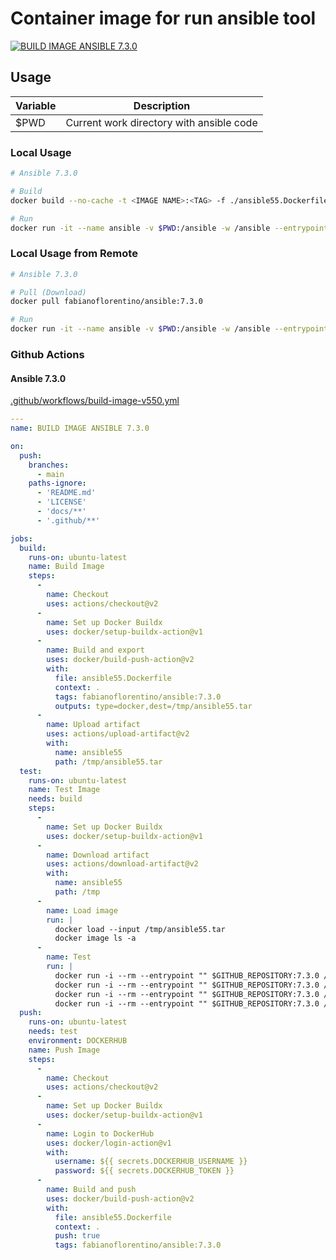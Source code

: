 # Container image for run ansible tool

[![BUILD IMAGE ANSIBLE 7.3.0](https://github.com/fabianoflorentino/ansible/actions/workflows/build.yml/badge.svg)](https://github.com/fabianoflorentino/ansible/actions/workflows/build.yml)

## **Usage**

| **Variable** | **Description** |
| --- | --- |
| $PWD | Current work directory with ansible code |

### **Local Usage**

```bash
# Ansible 7.3.0

# Build
docker build --no-cache -t <IMAGE NAME>:<TAG> -f ./ansible55.Dockerfile .

# Run
docker run -it --name ansible -v $PWD:/ansible -w /ansible --entrypoint "" fabianoflorentino/ansible:7.3.0 sh
```

### **Local Usage from Remote**

```bash
# Ansible 7.3.0

# Pull (Download)
docker pull fabianoflorentino/ansible:7.3.0

# Run
docker run -it --name ansible -v $PWD:/ansible -w /ansible --entrypoint "" fabianoflorentino/ansible:2.9.21 sh
```

### **Github Actions**

#### **Ansible 7.3.0**

[.github/workflows/build-image-v550.yml](.github/workflows/build-image-v550.yml)

```yaml
---
name: BUILD IMAGE ANSIBLE 7.3.0

on:
  push:
    branches:
      - main
    paths-ignore:
      - 'README.md'
      - 'LICENSE'
      - 'docs/**'
      - '.github/**'

jobs:
  build:
    runs-on: ubuntu-latest
    name: Build Image
    steps:
      -
        name: Checkout
        uses: actions/checkout@v2
      -
        name: Set up Docker Buildx
        uses: docker/setup-buildx-action@v1
      -
        name: Build and export
        uses: docker/build-push-action@v2
        with:
          file: ansible55.Dockerfile
          context: .
          tags: fabianoflorentino/ansible:7.3.0
          outputs: type=docker,dest=/tmp/ansible55.tar
      -
        name: Upload artifact
        uses: actions/upload-artifact@v2
        with:
          name: ansible55
          path: /tmp/ansible55.tar
  test:
    runs-on: ubuntu-latest
    name: Test Image
    needs: build
    steps:
      -
        name: Set up Docker Buildx
        uses: docker/setup-buildx-action@v1
      -
        name: Download artifact
        uses: actions/download-artifact@v2
        with:
          name: ansible55
          path: /tmp
      -
        name: Load image
        run: |
          docker load --input /tmp/ansible55.tar
          docker image ls -a
      -
        name: Test
        run: |
          docker run -i --rm --entrypoint "" $GITHUB_REPOSITORY:7.3.0 /bin/sh -c "ansible --version"
          docker run -i --rm --entrypoint "" $GITHUB_REPOSITORY:7.3.0 /bin/sh -c "ansible-vault --version"
          docker run -i --rm --entrypoint "" $GITHUB_REPOSITORY:7.3.0 /bin/sh -c "ansible-playbook --version"
          docker run -i --rm --entrypoint "" $GITHUB_REPOSITORY:7.3.0 /bin/sh -c "ansible localhost -m ping"
  push:
    runs-on: ubuntu-latest
    needs: test
    environment: DOCKERHUB
    name: Push Image
    steps:
      -
        name: Checkout
        uses: actions/checkout@v2
      -
        name: Set up Docker Buildx
        uses: docker/setup-buildx-action@v1
      -
        name: Login to DockerHub
        uses: docker/login-action@v1
        with:
          username: ${{ secrets.DOCKERHUB_USERNAME }}
          password: ${{ secrets.DOCKERHUB_TOKEN }}
      -
        name: Build and push
        uses: docker/build-push-action@v2
        with:
          file: ansible55.Dockerfile
          context: .
          push: true
          tags: fabianoflorentino/ansible:7.3.0
```
